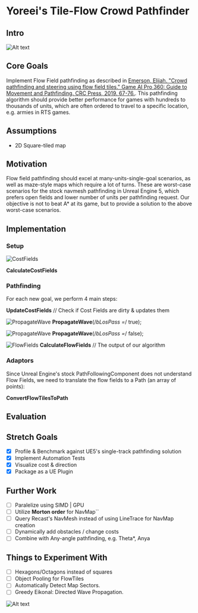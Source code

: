 # Yoreei's Tile-Flow Crowd Pathfinder


## Intro

![Alt text](image-14.png)

## Core Goals

Implement Flow Field pathfinding as described in [Emerson, Elijah. "Crowd pathfinding and steering using flow field tiles." Game AI Pro 360: Guide to Movement and Pathfinding. CRC Press, 2019. 67-76.](https://www.gameaipro.com/GameAIPro/GameAIPro_Chapter23_Crowd_Pathfinding_and_Steering_Using_Flow_Field_Tiles.pdf). This pathfinding algorithm should provide better performance for games with hundreds to thousands of units, which are often ordered to travel to a specific location, e.g. armies in RTS games.

## Assumptions
- 2D Square-tiled map

## Motivation
Flow field pathfinding should excel at many-units-single-goal scenarios, as well as maze-style maps which require a lot of turns. These are worst-case scenarios for the stock navmesh pathfinding in Unreal Engine 5, which prefers open fields and lower number of units per pathfinding request. Our objective is not to beat A* at its game, but to provide a solution to the above worst-case scenarios.

## Implementation

### Setup

![CostFields](CostFields.png)

**CalculateCostFields**

### Pathfinding

For each new goal, we perform 4 main steps:
		
**UpdateCostFields** // Check if Cost Fields are dirty & updates them

![PropagateWave](LosPass.png)
**PropagateWave**(/*bLosPass =*/ true); 

![PropagateWave](PropagateWaveFront.png)
**PropagateWave**(/*bLosPass =*/ false);

![FlowFields](FlowFields.png)
**CalculateFlowFields** // The output of our algorithm

### Adaptors

Since Unreal Engine's stock PathFollowingComponent does not understand Flow Fields, we need to translate the flow fields to a Path (an array of points):

**ConvertFlowTilesToPath**

## Evaluation


## Stretch Goals
- [x] Profile & Benchmark against UE5's single-track pathfinding solution
- [x] Implement Automation Tests
- [x] Visualize cost & direction
- [x] Package as a UE Plugin

## Further Work
- [ ] Paralelize using SIMD | GPU
- [ ] Utilize **Morton order** for NavMap``
- [ ] Query Recast's NavMesh instead of using LineTrace for NavMap creation
- [ ] Dynamically add obstacles / change costs
- [ ] Combine with Any-angle pathfinding, e.g. Theta*, Anya

## Things to Experiment With

- [ ] Hexagons/Octagons instead of squares
- [ ] Object Pooling for FlowTiles
- [ ] Automatically Detect Map Sectors.
- [ ] Greedy Eikonal: Directed Wave Propagation.

![Alt text](image-13.png)

